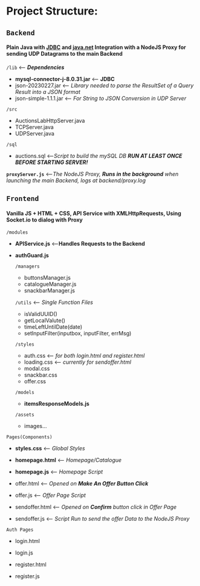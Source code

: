 # Project Structure:

## `Backend` 
#### Plain Java with [JDBC](https://docs.oracle.com/javase/8/docs/technotes/guides/jdbc/)  and [java.net](https://docs.oracle.com/javase/8/docs/api/java/net/package-summary.html) Integration with a NodeJS Proxy for sending UDP Datagrams to the main Backend 

`/lib` <-- ***Dependencies*** 

- **mysql-connector-j-8.0.31.jar** <-- **JDBC**
- json-20230227.jar <-- *Library needed to parse the ResultSet of a Query Result into a JSON format*
- json-simple-1.1.1.jar <-- *For String to JSON Conversion in UDP Server*

`/src`  

- AuctionsLabHttpServer.java 
- TCPServer.java
- UDPServer.java

`/sql`  

- auctions.sql <--*Script to build the mySQL DB **RUN AT LEAST ONCE BEFORE STARTING SERVER!***


**`proxyServer.js`** <--*The NodeJS Proxy, **Runs in the background** when launching the main Backend, logs at backend/proxy.log*
  
## `Frontend` 
#### Vanilla JS + HTML + CSS, API Service with XMLHttpRequests, Using Socket.io to dialog with Proxy

`/modules`

 - **APIService.js** <--**Handles Requests to the Backend**

 - **authGuard.js**

    `/managers`
   
    - buttonsManager.js  
    - catalogueManager.js
    - snackbarManager.js

    `/utils` <-- *Single Function Files*

	- isValidUUID()
    - getLocalValute()
    - timeLeftUntilDate(date)
	- setInputFilter(inputbox, inputFilter, errMsg)
  
	`/styles`
	- auth.css <-- *for both login.html and register.html*
	- loading.css <-- *currently for sendoffer.html*
	- modal.css
	- snackbar.css
	- offer.css

	`/models`
	- **itemsResponseModels.js**

	`/assets`
	- images...

`Pages(Components)`
- **styles.css**  <-- *Global Styles*

- **homepage.html**  <-- *Homepage/Catalogue*
- **homepage.js**   <-- *Homepage Script*

- offer.html	  <-- *Opened on **Make An Offer Button Click***
- offer.js	  <-- *Offer Page Script*

- sendoffer.html  <-- *Opened on **Confirm** button click in Offer Page*
- sendoffer.js    <-- *Script Run to send the offer Data to the NodeJS Proxy*

`Auth Pages`

- login.html 
- login.js

- register.html
- register.js
